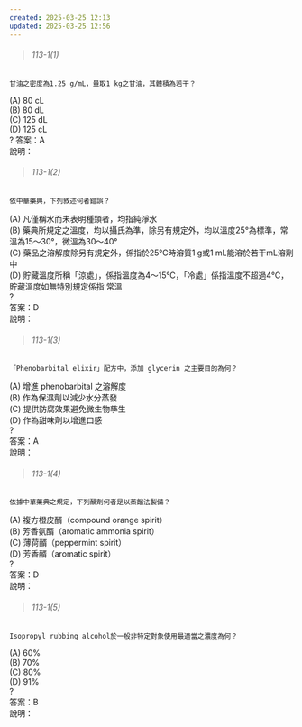 ```yaml
---
created: 2025-03-25 12:13
updated: 2025-03-25 12:56
---
```

> ###### 113-1(1)  
```Question
甘油之密度為1.25 g/mL，量取1 kg之甘油，其體積為若干？
```  
(A) 80 cL  
(B) 80 dL  
(C) 125 dL  
(D) 125 cL  
? 
答案：A  
說明：  

> ###### 113-1(2)  
```Question
依中華藥典，下列敘述何者錯誤？
```  
(A) 凡僅稱水而未表明種類者，均指純淨水  
(B) 藥典所規定之溫度，均以攝氏為準，除另有規定外，均以溫度25°為標準，常溫為15～30°，微溫為30～40°  
(C) 藥品之溶解度除另有規定外，係指於25℃時溶質1 g或1 mL能溶於若干mL溶劑中  
(D) 貯藏溫度所稱「涼處」，係指溫度為4～15℃，「冷處」係指溫度不超過4℃，貯藏溫度如無特別規定係指 常溫  
?  
答案：D  
說明：

> ###### 113-1(3)  
```Question
「Phenobarbital elixir」配方中，添加 glycerin 之主要目的為何？
```  
(A) 增進 phenobarbital 之溶解度  
(B) 作為保濕劑以減少水分蒸發  
(C) 提供防腐效果避免微生物孳生  
(D) 作為甜味劑以增進口感  
?  
答案：A  
說明：  

> ###### 113-1(4)  
```Question
依據中華藥典之規定，下列醑劑何者是以蒸餾法製備？
```  
(A) 複方橙皮醑（compound orange spirit）  
(B) 芳香氨醑（aromatic ammonia spirit）  
(C) 薄荷醑（peppermint spirit）  
(D) 芳香醑（aromatic spirit）  
?  
答案：D  
說明：  

> ###### 113-1(5)  
```Question
Isopropyl rubbing alcohol於一般非特定對象使用最適當之濃度為何？
```  
(A) 60%  
(B) 70%  
(C) 80%  
(D) 91%  
?  
答案：B  
說明：